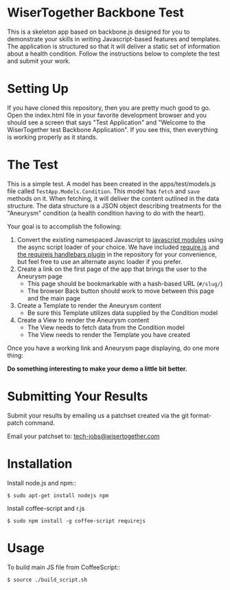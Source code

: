 WiserTogether Backbone Test
===========================

This is a skeleton app based on backbone.js designed for you to demonstrate your
skills in writing Javascript-based features and templates. The application is
structured so that it will deliver a static set of information about a health
condition. Follow the instructions below to complete the test and submit your 
work.

Setting Up
==========
If you have cloned this repository, then you are pretty much good to go. Open the
index.html file in your favorite development browser and you should see a screen
that says "Test Application" and "Welcome to the WiserTogether test Backbone
Application". If you see this, then everything is working properly as it stands.

The Test
========
This is a simple test. A model has been created in the apps/test/models.js file
called ``TestApp.Models.Condition``. This model has ``fetch`` and ``save`` methods
on it. When fetching, it will deliver the content outlined in the data structure.
The data structure is a JSON object describing treatments for the "Aneurysm" 
condition (a health condition having to do with the heart).

Your goal is to accomplish the following:

1. Convert the existing namespaced Javascript to [javascript modules](https://github.com/amdjs/amdjs-api/wiki/AMD)
   using the async script loader of your choice. We have included [require.js](http://requirejs.org/docs/start.html) 
   and [the requirejs handlebars plugin](https://github.com/SlexAxton/require-handlebars-plugin) 
   in the repository for your convenience, but feel free to use an alternate 
   async loader if you prefer.
2. Create a link on the first page of the app that brings the user to the 
    Aneurysm page
    * This page should be bookmarkable with a hash-based URL (``#/slug/``)
    * The browser Back button should work to move between this page and the
    main page
3. Create a Template to render the Aneurysm content
    * Be sure this Template utilizes data supplied by the Condition model
4. Create a View to render the Aneurysm content
    * The View needs to fetch data from the Condition model
    * The View needs to render the Template you have created

Once you have a working link and Aneurysm page displaying, do one more thing:

**Do something interesting to make your demo a little bit better.**

Submitting Your Results
=======================
Submit your results by emailing us a patchset created via the git format-patch
command.

Email your patchset to: tech-jobs@wisertogether.com


Installation
============

Install node.js and npm::

    $ sudo apt-get install nodejs npm

Install coffee-script and r.js

    $ sudo npm install -g coffee-script requirejs


Usage
=====

To build main JS file from CoffeeScript::

    $ source ./build_script.sh